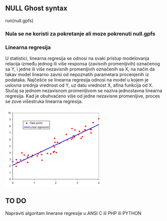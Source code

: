 ## NULL Ghost syntax
run(null.gpfs)

### Nula se ne koristi za pokretanje ali moze pokrenuti null.gpfs

### Linearna regresija
U statistici, linearna regresija se odnosi na svaki pristup modelovanja relacija između jednog ili više responsa (zavisnih promenljivih) označenog sa Y, i jedne ili više nezavisnih promenljivih označenih sa X, na način da takav model linearno zavisi od nepoznatih parametara  procenjenih iz podataka. Najčešće se linearna regresija odnosi na model u kojem je uslovna srednja vrednost od Y, uz datu vrednost X, afina funkcija od X. Slučaj sa jednom nezavisnom promenljivom se naziva jednostavna linearna regresija. Kad je obuhvaćeno više od jedne nezavisne promenljive, proces se zove višestruka linearna regresija.

<img src="https://github.com/antistereotip/ghost/blob/main/0/300px-Normdist_regression.png" width="300" alt="regresija">

## TO DO
Napraviti algoritam linerane regresije u ANSI C ili PHP ili PYTHON
